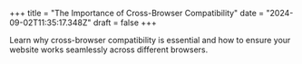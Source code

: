 +++
title = "The Importance of Cross-Browser Compatibility"
date = "2024-09-02T11:35:17.348Z"
draft = false
+++

  Learn why cross-browser compatibility is essential and how to ensure your website works seamlessly across different browsers.
        